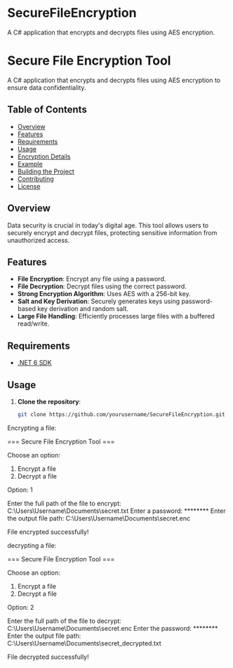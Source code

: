 # SecureFileEncryption
A C# application that encrypts and decrypts files using AES encryption.

# Secure File Encryption Tool

A C# application that encrypts and decrypts files using AES encryption to ensure data confidentiality.

## Table of Contents

- [Overview](#overview)
- [Features](#features)
- [Requirements](#requirements)
- [Usage](#usage)
- [Encryption Details](#encryption-details)
- [Example](#example)
- [Building the Project](#building-the-project)
- [Contributing](#contributing)
- [License](#license)

## Overview

Data security is crucial in today's digital age. This tool allows users to securely encrypt and decrypt files, protecting sensitive information from unauthorized access.

## Features

- **File Encryption**: Encrypt any file using a password.
- **File Decryption**: Decrypt files using the correct password.
- **Strong Encryption Algorithm**: Uses AES with a 256-bit key.
- **Salt and Key Derivation**: Securely generates keys using password-based key derivation and random salt.
- **Large File Handling**: Efficiently processes large files with a buffered read/write.

## Requirements

- [.NET 6 SDK](https://dotnet.microsoft.com/download/dotnet/6.0)

## Usage

1. **Clone the repository**:

   ```bash
   git clone https://github.com/yourusername/SecureFileEncryption.git


Encrypting a file:

=== Secure File Encryption Tool ===

Choose an option:
1. Encrypt a file
2. Decrypt a file

Option: 1

Enter the full path of the file to encrypt: C:\Users\Username\Documents\secret.txt
Enter a password: ********
Enter the output file path: C:\Users\Username\Documents\secret.enc

File encrypted successfully!


decrypting a file:

=== Secure File Encryption Tool ===

Choose an option:
1. Encrypt a file
2. Decrypt a file

Option: 2

Enter the full path of the file to decrypt: C:\Users\Username\Documents\secret.enc
Enter the password: ********
Enter the output file path: C:\Users\Username\Documents\secret_decrypted.txt

File decrypted successfully!
